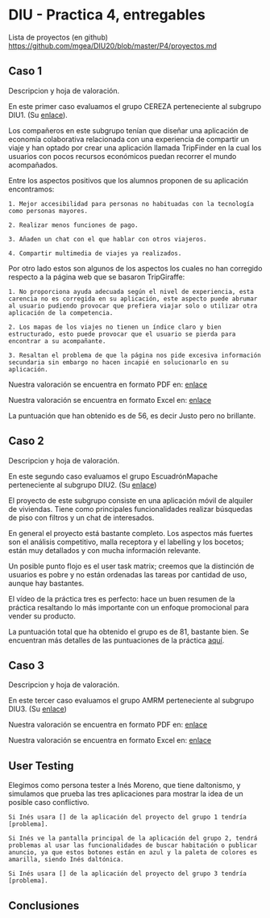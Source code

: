 # DIU - Practica 4, entregables

Lista de proyectos (en github) https://github.com/mgea/DIU20/blob/master/P4/proyectos.md


## Caso 1

Descripcion y hoja de valoración.    

En este primer caso evaluamos el grupo CEREZA perteneciente al subgrupo DIU1. (Su [enlace](https://github.com/DavidGmezHdez/DIU20)).

Los compañeros en este subgrupo tenían que diseñar una aplicación de economía colaborativa relacionada con una experiencia de compartir un viaje y  han optado por crear una aplicación llamada TripFinder en la cual los usuarios con pocos recursos económicos puedan recorrer el mundo acompañados.

Entre los aspectos positivos que los alumnos proponen de su aplicación encontramos:

	1. Mejor accesibilidad para personas no habituadas con la tecnología como personas mayores.
	
	2. Realizar menos funciones de pago.
	
	3. Añaden un chat con el que hablar con otros viajeros.
	
	4. Compartir multimedia de viajes ya realizados.
	
Por otro lado estos son algunos de los aspectos los cuales no han corregido respecto a la página web que se basaron TripGiraffe:

	1. No proporciona ayuda adecuada según el nivel de experiencia, esta carencia no es corregida en su aplicación, este aspecto puede abrumar al usuario pudiendo provocar que prefiera viajar solo o utilizar otra aplicación de la competencia.
	
	2. Los mapas de los viajes no tienen un índice claro y bien estructurado, esto puede provocar que el usuario se pierda para encontrar a su acompañante.
	
	3. Resaltan el problema de que la página nos pide excesiva información secundaria sin embargo no hacen incapié en solucionarlo en su aplicación.
	
Nuestra valoración se encuentra en formato PDF en: [enlace](https://github.com/merino25/DIU20/blob/master/P4/DIU1.CEREZA_review.pdf)

Nuestra valoración se encuentra en formato Excel en: [enlace](https://github.com/merino25/DIU20/blob/master/P4/DIU1.CEREZA_review.xls)

La puntuación que han obtenido es de 56, es decir Justo pero no brillante.



## Caso 2

Descripcion y hoja de valoración.  

En este segundo caso evaluamos el grupo EscuadrónMapache perteneciente al subgrupo DIU2. (Su [enlace](https://github.com/Galactic-O/DIU20))

El proyecto de este subgrupo consiste en una aplicación móvil de alquiler de viviendas. Tiene como principales funcionalidades realizar búsquedas de piso con filtros y un chat de interesados.

En general el proyecto está bastante completo. Los aspectos más fuertes son el análisis competitivo, malla receptora y el labelling y los bocetos; están muy detallados y con mucha información relevante.

Un posible punto flojo es el user task matrix; creemos que la distinción de usuarios es pobre y no están ordenadas las tareas por cantidad de uso, aunque hay bastantes.

El vídeo de la práctica tres es perfecto: hace un buen resumen de la práctica resaltando lo más importante con un enfoque promocional para vender su producto.

La puntuación total que ha obtenido el grupo es de 81, bastante bien. Se encuentran más detalles de las puntuaciones de la práctica [aquí](DIU2.ESCUADRONMAPACHE_review.pdf).

## Caso 3

Descripcion y hoja de valoración.   

En este tercer caso evaluamos el grupo AMRM perteneciente al subgrupo DIU3. (Su [enlace](https://github.com/suribel/DIU20))

Nuestra valoración se encuentra en formato PDF en: [enlace](https://github.com/merino25/DIU20/blob/master/P4/DIU3.AMRM_review.pdf)

Nuestra valoración se encuentra en formato Excel en: [enlace](https://github.com/merino25/DIU20/blob/master/P4/DIU1.CEREZA_review.xls)
## User Testing

Elegimos como persona tester a Inés Moreno, que tiene daltonismo, y simulamos que prueba las tres aplicaciones para mostrar la idea de un posible caso conflictivo.
	
	Si Inés usara [] de la aplicación del proyecto del grupo 1 tendría [problema].
	
	Si Inés ve la pantalla principal de la aplicación del grupo 2, tendrá problemas al usar las funcionalidades de buscar habitación o publicar anuncio, ya que estos botones están en azul y la paleta de colores es amarilla, siendo Inés daltónica.

	Si Inés usara [] de la aplicación del proyecto del grupo 3 tendría [problema].


## Conclusiones
